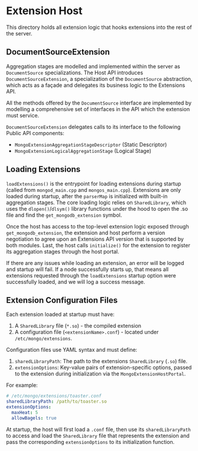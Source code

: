 # Extension Host

This directory holds all extension logic that hooks extensions into the rest of the server.

## DocumentSourceExtension

Aggregation stages are modelled and implemented within the server as `DocumentSource`
specializations. The Host API introduces `DocumentSourceExtension`, a specialization of the
`DocumentSource` abstraction, which acts as a façade and delegates its business logic to the
Extensions API.

All the methods offered by the `DocumentSource` interface are implemented by modelling a
comprehensive set of interfaces in the API which the extension must service.

`DocumentSourceExtension` delegates calls to its interface to the following Public API components:

- `MongoExtensionAggregationStageDescriptor` (Static Descriptor)
- `MongoExtensionLogicalAggregationStage` (Logical Stage)

## Loading Extensions

`loadExtensions()` is the entrypoint for loading extensions during startup (called from
`mongod_main.cpp` and `mongos_main.cpp`). Extensions are only loaded during startup, after the
`parserMap` is initialized with built-in aggregation stages. The core loading logic relies on
`SharedLibrary`, which uses the `dlopen()`/`dlsym()` library functions under the hood to open the
.so file and find the `get_mongodb_extension` symbol.

Once the host has access to the top-level extension logic exposed through `get_mongodb_extension`,
the extension and host perform a version negotiation to agree upon an Extensions API version that
is supported by both modules. Last, the host calls `initialize()` for the extension to register its
aggregation stages through the host portal.

If there are any issues while loading an extension, an error will be logged and startup will fail.
If a node successfully starts up, that means all extensions requested through the `loadExtensions`
startup option were successfully loaded, and we will log a success message.

## Extension Configuration Files

Each extension loaded at startup must have:

1. A `SharedLibrary` file (`*.so`) - the compiled extension
2. A configuration file (`<extensionName>.conf`) - located under `/etc/mongo/extensions`.

Configuration files use YAML syntax and must define:

1. `sharedLibraryPath`: The path to the extensions `SharedLibrary` (`.so`) file.
2. `extensionOptions`: Key-value pairs of extension-specific options, passed to the extension during
   initialization via the `MongoExtensionHostPortal`.

For example:

```yml
# /etc/mongo/extensions/toaster.conf
sharedLibraryPath: /path/to/toaster.so
extensionOptions:
  maxHeat: 5
  allowBagels: true
```

At startup, the host will first load a `.conf` file, then use its `sharedLibraryPath` to access and
load the `SharedLibrary` file that represents the extension and pass the corresponding
`extensionOptions` to its initialization function.
